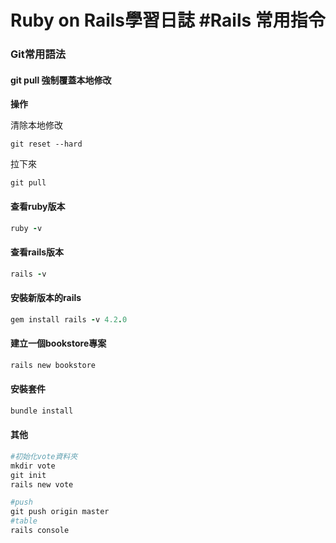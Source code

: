 # Ruby on Rails學習日誌  #Rails 常用指令
### Git常用語法

#### git pull 強制覆蓋本地修改

**操作**

清除本地修改
```git
git reset --hard
 ```

拉下來
```git
git pull
 ```

#### 查看ruby版本
 ```ruby
 ruby -v	
 ```
#### 查看rails版本
 ```ruby
 rails -v 	
 ```
#### 安裝新版本的rails

 ```ruby
 gem install rails -v 4.2.0
 ```
#### 建立一個bookstore專案
 ```ruby
 rails new bookstore
 ```
#### 安裝套件
 ```ruby
 bundle install
 ```
 #### 其他
 ```ruby
#初始化vote資料夾
 mkdir vote   
 git init  
 rails new vote
 
 #push
 git push origin master
 #table
rails console
 ```
 
